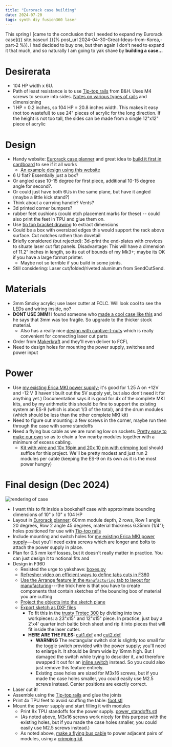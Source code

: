 ```yaml
---
title: "Eurorack case building"
date: 2024-07-20
tags: synth diy fusion360 laser
---
```


This spring I [came to the conclusion that I needed to expand my Eurorack case]({{ site.baseurl }}{% post_url 2024-04-30-Great-Ideas-from-Korea,-part-2 %}).  I had decided to buy one, but then again I don't need to expand it that much, and so naturally I am going to yak shave by **building a case...**

# Desirerata

- 104 HP width x 6U.
- Path of least resistance is to use [Tip-top rails](http://www.tiptopaudio.com/manuals/z-rails.pdf) from B&H.  Uses M4 screws to secure into sides.  [Notes on various types of rails](https://synthracks.com/blog/eurorack-rails-diy-guide) and dimensioning
- 1 HP = 0.2 inches, so 104 HP = 20.8 inches width.  This makes it easy (not too wasteful) to use 24" pieces of acrylic for the long direction.  If the height is not too tall, the sides can be made from a single 12"x12" piece of acrylic

# Design 

- Handy website: [Eurorack case planner](https://intafon.github.io/diyEurorackCasePlanner/) and great idea to [build it first in cardboard](https://www.musicradar.com/tuition/tech/how-to-build-your-own-cardboard-eurorack-modular-case-625196) to see if it all works
    - [An example design using this website](https://ditheringstudio.wordpress.com/2018/11/24/open-source-eurorack-skiff-design/)
- 6 U flat?  Essentially just a box?
- Or angled case  10-15 degree for first piece, additional 10-15 degree angle for second?.
- Or could just have both 6Us in the same plane, but have it angled (maybe a little kick stand?)
- Think about a carrying handle? Vents?
- 3d printed corner bumpers? 
- rubber feet cushions (could etch placement marks for these) -- could also print the feet in TPU and glue them on.
- Use [tip top bracket drawing](https://tiptopaudio.com/z-rails-brackets/) to extract dimensions
- Could be a box with oversized edges this would support the rack above surface. Cut notches rathen than dovetail
- Briefly considered (but rejected):  3d-print the end-plates with crevices to situate laser cut flat panels.  Disadvantage:  This will have a dimension of 11.2" inches in length, so its out of bounds of my Mk3+; maybe its OK if you have a large format printer. 
    - Maybe not so terrible if you build in some joints.  
- Still considering:  Laser cut/folded/riveted aluminum from SendCutSend.


# Materials

- 3mm Smoky acrylic; use laser cutter at FCLC.  Will look cool to see the LEDs and wiring inside, no? 
- **DONT USE 3MM!** I found someone who [made a cool case like this](https://blog.cornbeast.com/2017/09/my-laser-cut-transparent-orange-acrylic-sheet-eurorack-case/) and he says that 3mm was too fragile. So upgrade to the thicker stock material.
    - Also has a really nice [design with captive-t-nuts](http://fab.cba.mit.edu/content/tools/omax_waterjet/tnuts.html) which is really convenient for connecting laser cut parts
- Order from [Makerkraft](https://www.makerkraft.com/pages/order-pick-up-in-nyc?nopreview) and they'll even deliver to FCFL
- Need to design holes for mounting the power supply, switches and power input

# Power 

- Use [my existing Erica MKI power supply](https://www.ericasynths.lv/shop/diy-kits-1/mki-x-esedu-diy-1x84hp-case/); it's good for 1.25 A on +12V and -12 V (I haven't built out the 5V supply yet, but also don't need it for anything yet.)  Documentation says it is good for 4x of the complete MKI kits, and by my arithmetic this should be fine to support the existing system an ES-9 (which is about 1/3 of the total), and the drum modules (which should be less than the other complete MKI kit)
- Need to figure out mounting: a few screws in the corner, maybe run then through the case with some standoffs
- Need a flying bus cable as we are running low on sockets. [Pretty easy to make our own](https://syntherjack.net/power-supply-ribbon-cable/) so as to chain a few nearby modules together with a minimum of excess cabling.
    - [Kit with wire and 10x 16pin and 20x 10 pin with crimping tool](https://amzn.to/46ffqHx) should suffice for this project. We'll be pretty modest and just run 2 modules per cable (keeping the ES-9 on its own as it is the most power hungry)

# Final design (Dec 2024)

![rendering of case](/blog/images/2024/12/26/eurorack_render.png)

- I want this to fit inside a bookshelf case with approximate bounding dimensions of 10" x 10" x 104 HP
- Layout in [Eurorack planner](https://intafon.github.io/diyEurorackCasePlanner/planner.html): 60mm module depth, 2 rows, Row 1 angle: 20 degrees, Row 2 angle 45 degrees, material thickness 6.35mm (1/4"); holes positioned for use with [Tip-top rails](http://www.tiptopaudio.com/manuals/z-rails.pdf)
- Include mounting and switch holes for [my existing Erica MKI power supply](https://www.ericasynths.lv/shop/diy-kits-1/mki-x-esedu-diy-1x84hp-case/)---but you'll need extra screws which are longer and bolts to attach the power supply in place. 
- Plan for 0.5 mm kerf losses, but it doesn't really matter in practice. You can just design it to notional fits and 
- Design in F360
    - Resisted the urge to yakshave:  [boxes.py](https://github.com/florianfesti/boxes)
    - [Refresher video on efficient ways to define tabs cuts in F360](https://www.youtube.com/watch?v=9U2JPfkQpsE)
    - [Use the Arrange feature in the `Manufacturing` tab to layout for manufacturing](https://www.youtube.com/watch?v=jeQPJHHwVN4)---the trick here is that you have to create components that contain sketches of the bounding box of material you are cutting 
    - [Project the objects into the sketch plane](https://www.youtube.com/watch?v=CGeL6ot2mZ0)
    - [Export sketch as DXF files](https://www.youtube.com/watch?v=eKoJa2913cQ)
        - To fit this in the [trusty Trotec 300](https://wiki.fatcatfablab.org/wiki/Laser_Cutting) by dividing into two workpieces:  a 23"x15" and 12"x15" piece.  In practice, just buy a 2'x4' quarter inch baltic birch sheet and rip it into pieces that will fit inside the laser cutter.
        - **HERE ARE THE FILES:** [cut1.dxf](/blog/images/2024/12/26/cut1.dxf) and [cut2.dxf](/blog/images/2024/12/26/cut2.dxf) 
            - **WARNING** The rectangular switch slot is slightly too small for the toggle switch provided with the power supply; you'll need to enlarge it.  It should be 8mm wide by 19mm high. But I damaged the switch while trying to desolder it, and therefore swapped it out for an [inline switch](https://www.adafruit.com/product/1125) instead. So you could also just remove this feature entirely.
            - Existing case holes are sized for M3x16 screws, but if you made the case holes smaller, you could easily use M2.5 screws instead. Center positions are exactly correct.  
- Laser cut it!
- Assemble using the [Tip-top rails](http://www.tiptopaudio.com/manuals/z-rails.pdf) and glue the joints
- Print 4x TPU feet to avoid scuffing the table:  [foot.stl](/blog/images/2024/12/26/foot.stl)
- Mount the power supply and start filling it with modules
    - Print 8x TPU standoffs for the power supply. [power_standoffs.stl](/blog/images/2024/12/26/power_standoffs.stl) 
    - (As noted above, M3x16 screws work nicely for this purpose with the existing holes, but if you made the case holes smaller, you could easily use M2.5 screws instead.)
    - As noted above, [make a flying bus cable](https://syntherjack.net/power-supply-ribbon-cable/) to power adjacent pairs of modules, using a [crimping kit](https://amzn.to/46ffqHx)



